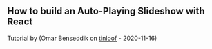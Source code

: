 ## How to build an Auto-Playing Slideshow with React 

Tutorial by (Omar Benseddik on [tinloof](https://tinloof.com/blog/how-to-build-an-auto-play-slideshow-with-react) - 2020-11-16)
